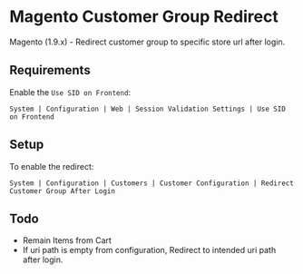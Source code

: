 # Magento Customer Group Redirect

Magento (1.9.x) - Redirect customer group to specific store url after login.


## Requirements

Enable the `Use SID on Frontend`:

```System | Configuration | Web | Session Validation Settings | Use SID on Frontend```


## Setup

To enable the redirect:

```System | Configuration | Customers | Customer Configuration | Redirect Customer Group After Login```

## Todo

- Remain Items from Cart
- If uri path is empty from configuration, Redirect to intended uri path after login.
